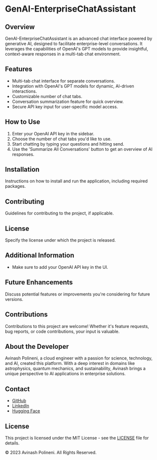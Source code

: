 # GenAI-EnterpriseChatAssistant

## Overview
GenAI-EnterpriseChatAssistant is an advanced chat interface powered by generative AI, designed to facilitate enterprise-level conversations. It leverages the capabilities of OpenAI's GPT models to provide insightful, context-aware responses in a multi-tab chat environment.

## Features
- Multi-tab chat interface for separate conversations.
- Integration with OpenAI's GPT models for dynamic, AI-driven interactions.
- Customizable number of chat tabs.
- Conversation summarization feature for quick overview.
- Secure API key input for user-specific model access.

## How to Use
1. Enter your OpenAI API key in the sidebar.
2. Choose the number of chat tabs you'd like to use.
3. Start chatting by typing your questions and hitting send.
4. Use the 'Summarize All Conversations' button to get an overview of AI responses.

## Installation
Instructions on how to install and run the application, including required packages.

## Contributing
Guidelines for contributing to the project, if applicable.

## License
Specify the license under which the project is released.

## Additional Information
- Make sure to add your OpenAI API key in the UI.

## Future Enhancements
Discuss potential features or improvements you're considering for future versions.

## Contributions
Contributions to this project are welcome! Whether it's feature requests, bug reports, or code contributions, your input is valuable.

## About the Developer
Avinash Polineni, a cloud engineer with a passion for science, technology, and AI, created this platform. With a deep interest in domains like astrophysics, quantum mechanics, and sustainability, Avinash brings a unique perspective to AI applications in enterprise solutions.

## Contact
- [GitHub](https://github.com/polineniavinash)
- [LinkedIn](https://linkedin.com/in/avinash-polineni/)
- [Hugging Face](https://huggingface.co/AvinashPolineni)

## License
This project is licensed under the MIT License - see the [LICENSE](LICENSE) file for details.

© 2023 Avinash Polineni. All Rights Reserved.
